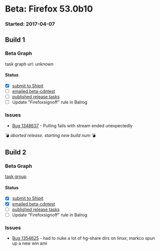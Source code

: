 # Beta: Firefox 53.0b10

### Started: 2017-04-07

## Build 1

### Beta Graph
task graph url: unknown


#### Status
- [x] [submit to Shipit](https://wiki.mozilla.org/Release:Release_Automation_on_Mercurial:Starting_a_Release#Submit_to_Ship_It)
- [ ] [emailed beta-cdntest](../how-tos/relpro.md#1-email-drivers-re-release-live-on-test-channel)
- [ ] [published release tasks](../how-tos/relpro.md#3-publish-release)
- [ ] Update "Firefoxsignoff" rule in Balrog

### Issues
- [Bug 1348637](https://bugzil.la/1348637) - Pulling fails with stream ended unexpectedly

:bomb: _aborted release. starting new build num_ :bomb:

## Build 2

### Beta Graph
[task group](https://tools.taskcluster.net/push-inspector/#/GHaG2kXDS8aL4ecWY11HQA)


#### Status
- [x] [submit to Shipit](https://wiki.mozilla.org/Release:Release_Automation_on_Mercurial:Starting_a_Release#Submit_to_Ship_It)
- [x] [emailed beta-cdntest](../how-tos/relpro.md#1-email-drivers-re-release-live-on-test-channel)
- [ ] [published release tasks](../how-tos/relpro.md#3-publish-release)
- [ ] Update "Firefoxsignoff" rule in Balrog

### Issues
- [Bug 1354625](https://bugzil.la/1354625) - had to nuke a lot of hg-share dirs on linux; markco spun up a new win ami


